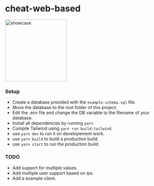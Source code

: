 # cheat-web-based

<img src="https://jelbrek.icu/ka1tm49v.png" alt="showcase" width="200" height="200">


### Setup

* Create a database provided with the `example-schema.sql` file.
* Move the database to the root folder of this project.
* Edit the .env file and change the DB variable to the filename of your database.
* Install all dependencies by running `yarn`
* Compile Tailwind using `yarn run build:tailwind`.
* use `yarn dev` to run it on developement work.
* use `yarn build` to build a production build.
* use `yarn start` to run the production build.

### TODO
* Add support for multiple values.
* Add multiple user support based on ips.
* Add a example client.
